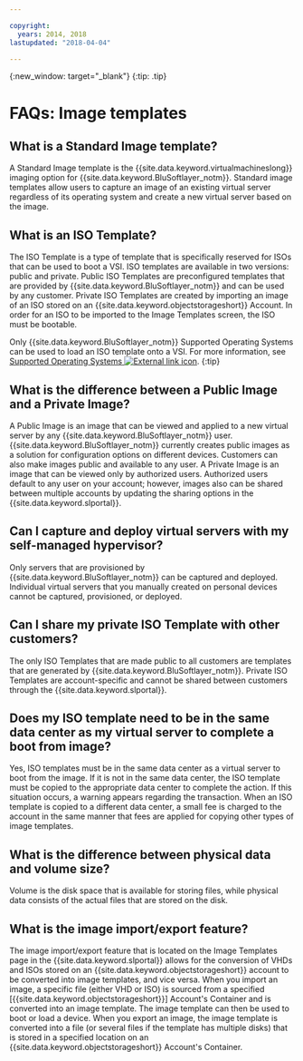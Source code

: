 ```yaml
---

copyright:
  years: 2014, 2018
lastupdated: "2018-04-04"

---
```



{:new_window: target="_blank"}
{:tip: .tip}

# FAQs: Image templates

## What is a Standard Image template?

A Standard Image template is the {{site.data.keyword.virtualmachineslong}} imaging option for {{site.data.keyword.BluSoftlayer_notm}}. 
Standard image templates allow users to capture an image of an existing virtual server regardless of its operating system and create a new 
virtual server based on the image.

## What is an ISO Template?

The ISO Template is a type of template that is specifically reserved for ISOs that can be used to boot a VSI. ISO templates are available in two versions: public and private. Public ISO Templates are preconfigured templates that are provided by {{site.data.keyword.BluSoftlayer_notm}} and can be used by any customer. Private ISO Templates are created by importing an image of an ISO stored on an {{site.data.keyword.objectstorageshort}} Account. In order for an ISO to be imported to the Image Templates screen, the ISO must be bootable.

Only {{site.data.keyword.BluSoftlayer_notm}} Supported Operating Systems can be used to load an ISO template onto a VSI. For more information, see [Supported Operating Systems ![External link icon](../../icons/launch-glyph.svg "External link icon")](http://www.softlayer.com/services/software/).
{:tip}

## What is the difference between a Public Image and a Private Image?

A Public Image is an image that can be viewed and applied to a new virtual server by any {{site.data.keyword.BluSoftlayer_notm}} user. {{site.data.keyword.BluSoftlayer_notm}} 
currently creates public images as a solution for configuration options on different devices. Customers can also make images public and available to any user. A Private Image is an image that can be 
viewed only by authorized users. Authorized users default to any user on your account; however, images also can be shared between multiple 
accounts by updating the sharing options in the {{site.data.keyword.slportal}}.

## Can I capture and deploy virtual servers with my self-managed hypervisor?

Only servers that are provisioned by {{site.data.keyword.BluSoftlayer_notm}} can be captured and deployed. Individual virtual servers that you manually created on personal devices cannot be captured, provisioned, or deployed.

## Can I share my private ISO Template with other customers?

The only ISO Templates that are made public to all customers are templates that are generated by {{site.data.keyword.BluSoftlayer_notm}}. Private ISO Templates are account-specific and cannot be shared between customers through the {{site.data.keyword.slportal}}.

## Does my ISO template need to be in the same data center as my virtual server to complete a boot from image?

Yes, ISO templates must be in the same data center as a virtual server to boot from the image. If it is not in the same data center, 
the ISO template must be copied to the appropriate data center to complete the action. If this situation occurs, a warning 
appears regarding the transaction. When an ISO template is copied to a different data center, a small fee is charged to the account in the 
same manner that fees are applied for copying other types of image templates.

## What is the difference between physical data and volume size?

Volume is the disk space that is available for storing files, while physical data consists of the actual files that are stored on the disk.

## What is the image import/export feature?

The image import/export feature that is located on the Image Templates page in the {{site.data.keyword.slportal}} allows for the conversion of VHDs and ISOs stored on an {{site.data.keyword.objectstorageshort}} account to be converted into image templates, and vice versa. When you import an image, a specific file (either VHD or ISO) is sourced from a specified [{{site.data.keyword.objectstorageshort}}] Account's Container and is converted into an image template. The image template can then be used to boot or load a device. When you export an image, the image template is converted into a file (or several files if the template has multiple disks) that is stored in a specified location on an {{site.data.keyword.objectstorageshort}} Account's Container. 


